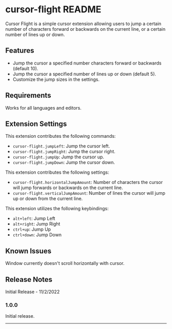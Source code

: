 # cursor-flight README

Cursor Flight is a simple cursor extension allowing users to jump a certain number of characters forward or backwards on the current line, or a certain number of lines up or down. 

## Features

- Jump the cursor a specified number characters forward or backwards (default 10).
- Jump the cursor a specified number of lines up or down (default 5).
- Customize the jump sizes in the settings.

## Requirements

Works for all languages and editors.

## Extension Settings

This extension contributes the following commands:

* `cursor-flight.jumpLeft`: Jump the cursor left.
* `cursor-flight.jumpRight`: Jump the cursor right.
* `cursor-flight.jumpUp`: Jump the cursor up.
* `cursor-flight.jumpDown`: Jump the cursor down.

This extension contributes the following settings:

* `cursor-flight.horizontalJumpAmount`: Number of characters the cursor will jump forwards or backwards on the current line.
* `cursor-flight.verticalJumpAmount`: Number of lines the cursor will jump up or down from the current line.

This extension utilizes the following keybindings:

* `alt+left`: Jump Left
* `alt+right`: Jump Right
* `ctrl+up`: Jump Up
* `ctrl+down`: Jump Down

## Known Issues

Window currently doesn't scroll horizontally with cursor.

## Release Notes

Initial Release - 11/2/2022

### 1.0.0

Initial release.

---